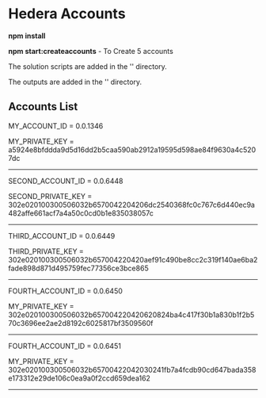 # Hedera Accounts  

  **npm install**

  **npm start:createaccounts**  - To Create 5 accounts

  The solution scripts are added in the  '<scripts>' directory.

  The outputs are added in the '<outputs>' directory.


## Accounts List

MY_ACCOUNT_ID = 0.0.1346

MY_PRIVATE_KEY = a5924e8bfddda9d5d16dd2b5caa590ab2912a19595d598ae84f9630a4c5207dc

*****************************************************************************************************************

SECOND_ACCOUNT_ID = 0.0.6448

SECOND_PRIVATE_KEY = 302e020100300506032b6570042204206dc2540368fc0c767c6d440ec9a482affe661acf7a4a50c0cd0b1e835038057c

*****************************************************************************************************************

THIRD_ACCOUNT_ID =  0.0.6449

THIRD_PRIVATE_KEY = 302e020100300506032b657004220420aef91c490be8cc2c319f140ae6ba2fade898d871d495759fec77356ce3bce865

*****************************************************************************************************************

FOURTH_ACCOUNT_ID = 0.0.6450

MY_PRIVATE_KEY = 302e020100300506032b657004220420620824ba4c417f30b1a830b1f2b570c3696ee2ae2d8192c6025817bf3509560f

*****************************************************************************************************************
FOURTH_ACCOUNT_ID = 0.0.6451

MY_PRIVATE_KEY = 302e020100300506032b65700422042030241fb7a4fcdb90cd647bada358e173312e29de106c0ea9a0f2ccd659dea162
*****************************************************************************************************************